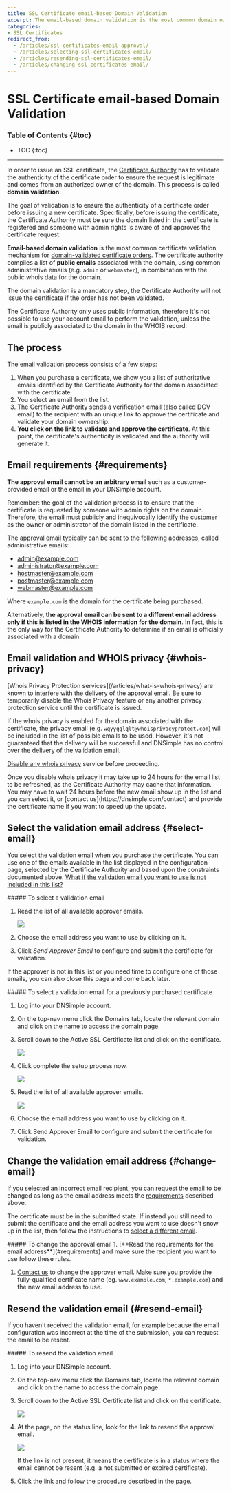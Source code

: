 ```yaml
---
title: SSL Certificate email-based Domain Validation
excerpt: The email-based domain validation is the most common domain ownership validation method for a certificate and it is required for domain-validated certificates.
categories:
- SSL Certificates
redirect_from:
  - /articles/ssl-certificates-email-approval/
  - /articles/selecting-ssl-certificates-email/
  - /articles/resending-ssl-certificates-email/
  - /articles/changing-ssl-certificates-email/
---
```


# SSL Certificate email-based Domain Validation

### Table of Contents {#toc}

* TOC
{:toc}

---

In order to issue an SSL certificate, the [Certificate Authority](/articles/what-is-certificate-authority) has to validate the authenticity of the certificate order to ensure the request is legitimate and comes from an authorized owner of the domain. This process is called **domain validation**.

The goal of validation is to ensure the authenticity of a certificate order before issuing a new certificate. Specifically, before issuing the certificate, the Certificate Authority must be sure the domain listed in the certificate is registered and someone with admin rights is aware of and approves the certificate request.

**Email-based domain validation** is the most common certificate validation mechanism for [domain-validated certificate orders](/articles/ssl-certificates-types/#ssl-certificates-by-validation-level). The certificate authority compiles a list of **public emails** associated with the domain, using common administrative emails (e.g. `admin` or `webmaster`), in combination with the public whois data for the domain.

The domain validation is a mandatory step, the Certificate Authority will not issue the certificate if the order has not been validated.

<note>
The Certificate Authority only uses public information, therefore it's not possible to use your account email to perform the validation, unless the email is publicly associated to the domain in the WHOIS record.
</note>


## The process

The email validation process consists of a few steps:

1. When you purchase a certificate, we show you a list of authoritative emails identified by the Certificate Authority for the domain associated with the certificate
1. You select an email from the list.
1. The Certificate Authority sends a verification email (also called DCV email) to the recipient with an unique link to approve the certificate and validate your domain ownership.
1. **You click on the link to validate and approve the certificate**. At this point, the certificate's authenticity is validated and the authority will generate it.


## Email requirements {#requirements}

**The approval email cannot be an arbitrary email** such as a customer-provided email or the email in your DNSimple account.

<callout>
Remember: the goal of the validation process is to ensure that the certificate is requested by someone with admin rights on the domain. Therefore, the email must publicly and inequivocally identify the customer as the owner or administrator of the domain listed in the certificate.
</callout>

The approval email typically can be sent to the following addresses, called administrative emails:

- admin@example.com
- administrator@example.com
- hostmaster@example.com
- postmaster@example.com
- webmaster@example.com

Where `example.com` is the domain for the certificate being purchased.

Alternatively, **the approval email can be sent to a different email address only if this is listed in the WHOIS information for the domain**. In fact, this is the only way for the Certificate Authority to determine if an email is officially associated with a domain.


## Email validation and WHOIS privacy {#whois-privacy}

<warning>
[Whois Privacy Protection services](/articles/what-is-whois-privacy) are known to interfere with the delivery of the approval email. Be sure to temporarily disable the Whois Privacy feature or any another privacy protection service until the certificate is issued.
</warning>

If the whois privacy is enabled for the domain associated with the certificate, the privacy email (e.g. `wqyygglqlt@whoisprivacyprotect.com`) will be included in the list of possible emails to be used. However, it's not guaranteed that the delivery will be successful and DNSimple has no control over the delivery of the validation email.

[Disable any whois privacy](/articles/whois-privacy/#disable-whois-privacy) service before proceeding.

<note>
Once you disable whois privacy it may take up to 24 hours for the email list to be refreshed, as the Certificate Authority may cache that information. You may have to wait 24 hours before the new email show up in the list and you can select it, or [contact us](https://dnsimple.com/contact) and provide the certificate name if you want to speed up the update.
</note>


## Select the validation email address {#select-email}

You select the validation email when you purchase the certificate. You can use one of the emails available in the list displayed in the configuration page, selected by the Certificate Authority and based upon the constraints documented above. [What if the validation email you want to use is not included in this list?](/articles/how-to-different-ssl-domain-validation-email)

<div class="section-steps" markdown="1">
##### To select a validation email

1.  Read the list of all available approver emails.

    ![](/files/dnsimple-ssl-selectapprover.png)

1.  Choose the email address you want to use by clicking on it.
1.  Click *Send Approver Email* to configure and submit the certificate for validation.
</div>

If the approver is not in this list or you need time to configure one of those emails, you can also close this page and come back later.

<div class="section-steps" markdown="1">
##### To select a validation email for a previously purchased certificate

1.  Log into your DNSimple account.
1.  On the top-nav menu click the <label>Domains</label> tab, locate the relevant domain and click on the name to access the domain page.
1.  Scroll down to the <label>Active SSL Certificate</label> list and click on the certificate.

    ![](/files/dnsimple-ssl-pagelink-purchased.png)

1.  Click <label>complete the setup process now</label>.

    ![](/files/dnsimple-ssl-completesetup.png)

1.  Read the list of all available approver emails.

    ![](/files/dnsimple-ssl-selectapprover.png)

1.  Choose the email address you want to use by clicking on it.
1.  Click <label>Send Approver Email</label> to configure and submit the certificate for validation.
</div>


## Change the validation email address {#change-email}

If you selected an incorrect email recipient, you can request the email to be changed as long as the email address meets the [requirements](#requirements) described above.

The certificate must be in the submitted state. If instead you still need to submit the certificate and the email address you want to use doesn't snow up in the list, then follow the instructions to [select a different email](#different-email).

<div class="section-steps" markdown="1">
##### To change the approval email
1. [**Read the requirements for the email address**](#requirements) and make sure the recipient you want to use follow these rules.

1. [Contact us](https://dnsimple.com/contact) to change the approver email. Make sure you provide the fully-qualified certificate name (eg. `www.example.com`, `*.example.com`) and the new email address to use.
</div>


## Resend the validation email {#resend-email}

If you haven't received the validation email, for example because the email configuration was incorrect at the time of the submission, you can request the email to be resent.

<div class="section-steps" markdown="1">
##### To resend the validation email

1.  Log into your DNSimple account.
1.  On the top-nav menu click the <label>Domains</label> tab, locate the relevant domain and click on the name to access the domain page.
1.  Scroll down to the <label>Active SSL Certificate</label> list and click on the certificate.

    ![](/files/dnsimple-ssl-pagelink-submitted.png)

1. At the page, on the status line, look for the link to resend the approval email.

    ![](/files/dnsimple-ssl-resend-approval-link.png)

    If the link is not present, it means the certificate is in a status where the email cannot be resent (e.g. a not submitted or expired certificate).

1.  Click the link and follow the procedure described in the page.
</div>
